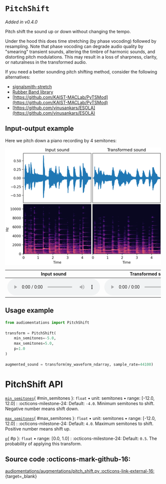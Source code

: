 # `PitchShift`

_Added in v0.4.0_

Pitch shift the sound up or down without changing the tempo.

Under the hood this does time stretching (by phase vocoding) followed by resampling.
Note that phase vocoding can degrade audio quality by "smearing" transient sounds,
altering the timbre of harmonic sounds, and distorting pitch modulations. This may
result in a loss of sharpness, clarity, or naturalness in the transformed audio.

If you need a better sounding pitch shifting method, consider the following alternatives:

* [signalsmith-stretch](https://github.com/Signalsmith-Audio/signalsmith-stretch)
* [Rubber Band library](https://breakfastquay.com/rubberband/)
* [https://github.com/KAIST-MACLab/PyTSMod](https://github.com/KAIST-MACLab/PyTSMod)
* [https://github.com/vinusankars/ESOLA](https://github.com/vinusankars/ESOLA)

## Input-output example

Here we pitch down a piano recording by 4 semitones:

![Input-output waveforms and spectrograms](PitchShift.webp)

| Input sound                                                                           | Transformed sound                                                                           |
|---------------------------------------------------------------------------------------|---------------------------------------------------------------------------------------------|
| <audio controls><source src="../PitchShift_input.flac" type="audio/flac"></audio> | <audio controls><source src="../PitchShift_transformed.flac" type="audio/flac"></audio> | 

## Usage example

```python
from audiomentations import PitchShift

transform = PitchShift(
    min_semitones=-5.0,
    max_semitones=5.0,
    p=1.0
)

augmented_sound = transform(my_waveform_ndarray, sample_rate=44100)
```

# PitchShift API

[`min_semitones`](#min_semitones){ #min_semitones }: `float` • unit: semitones • range: [-12.0, 12.0]
:   :octicons-milestone-24: Default: `-4.0`. Minimum semitones to shift. Negative number means shift down.

[`max_semitones`](#max_semitones){ #max_semitones }: `float` • unit: semitones • range: [-12.0, 12.0]
:   :octicons-milestone-24: Default: `4.0`. Maximum semitones to shift. Positive number means shift up.

[`p`](#p){ #p }: `float` • range: [0.0, 1.0]
:   :octicons-milestone-24: Default: `0.5`. The probability of applying this transform.

## Source code :octicons-mark-github-16:

[audiomentations/augmentations/pitch_shift.py :octicons-link-external-16:](https://github.com/iver56/audiomentations/blob/main/audiomentations/augmentations/pitch_shift.py){target=_blank}
